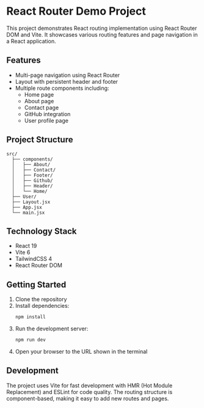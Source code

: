 # React Router Demo Project

This project demonstrates React routing implementation using React Router DOM and Vite. It showcases various routing features and page navigation in a React application.

## Features

- Multi-page navigation using React Router
- Layout with persistent header and footer
- Multiple route components including:
  - Home page
  - About page
  - Contact page
  - GitHub integration
  - User profile page

## Project Structure

```
src/
  ├── components/
  │   ├── About/
  │   ├── Contact/
  │   ├── Footer/
  │   ├── Github/
  │   ├── Header/
  │   └── Home/
  ├── User/
  ├── Layout.jsx
  ├── App.jsx
  └── main.jsx
```

## Technology Stack

- React 19
- Vite 6
- TailwindCSS 4
- React Router DOM

## Getting Started

1. Clone the repository
2. Install dependencies:
   ```bash
   npm install
   ```
3. Run the development server:
   ```bash
   npm run dev
   ```
4. Open your browser to the URL shown in the terminal

## Development

The project uses Vite for fast development with HMR (Hot Module Replacement) and ESLint for code quality. The routing structure is component-based, making it easy to add new routes and pages.

